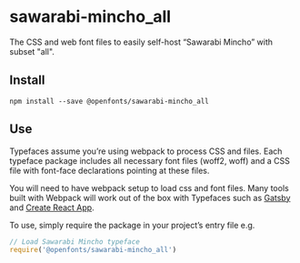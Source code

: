 
# sawarabi-mincho_all

The CSS and web font files to easily self-host “Sawarabi Mincho” with subset "all".

## Install

`npm install --save @openfonts/sawarabi-mincho_all`

## Use

Typefaces assume you’re using webpack to process CSS and files. Each typeface
package includes all necessary font files (woff2, woff) and a CSS file with
font-face declarations pointing at these files.

You will need to have webpack setup to load css and font files. Many tools built
with Webpack will work out of the box with Typefaces such as [Gatsby](https://github.com/gatsbyjs/gatsby)
and [Create React App](https://github.com/facebookincubator/create-react-app).

To use, simply require the package in your project’s entry file e.g.

```javascript
// Load Sawarabi Mincho typeface
require('@openfonts/sawarabi-mincho_all')
```

